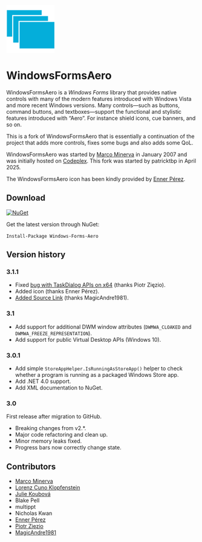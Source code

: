 ![WindowsFormsAero logo](https://raw.githubusercontent.com/LorenzCK/WindowsFormsAero/master/icon/WindowsFormsAero-128.png)

# WindowsFormsAero

WindowsFormsAero is a *Windows Forms* library that provides native controls with many of the modern features introduced with Windows Vista and more recent Windows versions.
Many controls—such as buttons, command buttons, and textboxes—support the functional and stylistic features introduced with “Aero”.
For instance shield icons, cue banners, and so on.

This is a fork of WindowsFormsAero that is essentially a continuation of the project that adds more controls, fixes some bugs and also adds some QoL.

WindowsFormsAero was started by [Marco Minerva](https://github.com/marcominerva) in January 2007 and was initially hosted on [Codeplex](http://windowsformsaero.codeplex.com). This fork was started by patricktbp in April 2025.

The WindowsFormsAero icon has been kindly provided by&nbsp;[Enner&nbsp;Pérez](https://github.com/ennerperez).

## Download

[![NuGet](https://img.shields.io/nuget/v/Windows-Forms-Aero.svg)](https://www.nuget.org/packages/Windows-Forms-Aero)

Get the latest version through NuGet:

```
Install-Package Windows-Forms-Aero
```

## Version history

### 3.1.1

* Fixed [bug with TaskDialog APIs on x64](https://github.com/LorenzCK/WindowsFormsAero/issues/5) (thanks Piotr Zięzio).
* Added icon (thanks Enner Pérez).
* [Added Source Link](https://github.com/LorenzCK/WindowsFormsAero/issues/6) (thanks MagicAndre1981).

### 3.1

* Add support for additional DWM window attributes (`DWMWA_CLOAKED` and `DWMWA_FREEZE_REPRESENTATION`).
* Add support for public Virtual Desktop APIs (Windows&nbsp;10).

### 3.0.1

* Add simple `StoreAppHelper.IsRunningAsStoreApp()` helper to check whether a program is running as a packaged Windows Store app.
* Add .NET&nbsp;4.0 support.
* Add XML documentation to NuGet.

### 3.0

First release after migration to GitHub.
* Breaking changes from v2.*.
* Major code refactoring and clean up.
* Minor memory leaks fixed.
* Progress bars now correctly change state.

## Contributors

* [Marco Minerva](https://github.com/marcominerva)
* [Lorenz Cuno Klopfenstein](https://github.com/lorenzck)
* [Julie Koubová](https://github.com/juliekoubova)
* Blake Pell
* multippt
* Nicholas Kwan
* [Enner Pérez](https://github.com/ennerperez)
* [Piotr Zięzio](https://github.com/pziezio)
* [MagicAndre1981](https://github.com/MagicAndre1981)
